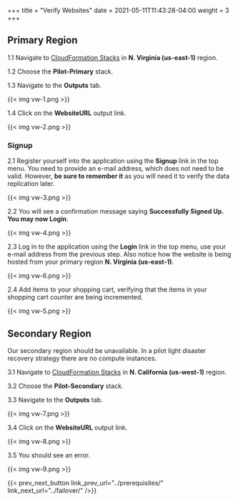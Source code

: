 +++
title = "Verify Websites"
date =  2021-05-11T11:43:28-04:00
weight = 3
+++

## Primary Region

1.1 Navigate to  [CloudFormation Stacks](https://console.aws.amazon.com/cloudformation/home?region=us-east-1#/stacks/) in **N. Virginia (us-east-1)** region.

1.2 Choose the **Pilot-Primary** stack.

1.3 Navigate to the **Outputs** tab.

{{< img vw-1.png >}}

1.4 Click on the **WebsiteURL** output link.

{{< img vw-2.png >}}

### Signup

2.1 Register yourself into the application using the **Signup** link in the top menu. You need to provide an e-mail address, which does not need to be valid. However, **be sure to remember it** as you will need it to verify the data replication later.

{{< img vw-3.png >}}

2.2 You will see a confirmation message saying **Successfully Signed Up. You may now Login**.

{{< img vw-4.png >}}

2.3 Log in to the application using the **Login** link in the top menu, use your e-mail address from the previous step.  Also notice how the website is being hosted from your primary region **N. Virginia (us-east-1)**.

{{< img vw-6.png >}}

2.4 Add items to your shopping cart, verifying that the items in your shopping cart counter are being incremented.

{{< img vw-5.png >}}

## Secondary Region

Our secondary region should be unavailable. In a pilot light disaster recovery strategy there are no compute instances.

3.1 Navigate to  [CloudFormation Stacks](https://console.aws.amazon.com/cloudformation/home?region=us-west-1#/stacks/) in **N. California (us-west-1)** region.

3.2 Choose the **Pilot-Secondary** stack.

3.3 Navigate to the **Outputs** tab.

{{< img vw-7.png >}}

3.4 Click on the **WebsiteURL** output link. 

{{< img vw-8.png >}}

3.5 You should see an error.

{{< img vw-9.png >}}

{{< prev_next_button link_prev_url="../prerequisites/" link_next_url="../failover/" />}}
